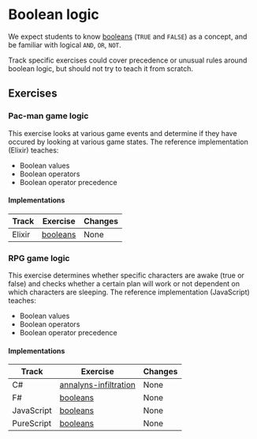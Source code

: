 # Boolean logic

We expect students to know [booleans](../types/boolean.md) (`TRUE` and `FALSE`) as a concept, and be familiar with logical `AND`, `OR`, `NOT`.

Track specific exercises could cover precedence or unusual rules around boolean logic, but should not try to teach it from scratch.

## Exercises

### Pac-man game logic

This exercise looks at various game events and determine if they have occured by looking at various game states. The reference implementation (Elixir) teaches:

- Boolean values
- Boolean operators
- Boolean operator precedence

#### Implementations

| Track  | Exercise                          | Changes |
| ------ | --------------------------------- | ------- |
| Elixir | [booleans][implementation-elixir] | None    |

### RPG game logic

This exercise determines whether specific characters are awake (true or false) and checks whether a certain plan will work or not dependent on which characters are sleeping. The reference implementation (JavaScript) teaches:

- Boolean values
- Boolean operators
- Boolean operator precedence

#### Implementations

| Track      | Exercise                                       | Changes |
| ---------- | ---------------------------------------------- | ------- |
| C#         | [annalyns-infiltration][implementation-csharp] | None    |
| F#         | [booleans][implementation-fsharp]              | None    |
| JavaScript | [booleans][implementation-javascript]          | None    |
| PureScript | [booleans][implementation-purescript]          | None    |

[implementation-elixir]: ../../languages/elixir/exercises/concept/pacman-rules/.docs/introduction.md
[implementation-csharp]: ../../languages/csharp/exercises/concept/annalyns-infiltration/.docs/introduction.md
[implementation-fsharp]: ../../languages/fsharp/exercises/concept/annalyns-infiltration/.docs/introduction.md
[implementation-javascript]: ../../languages/javascript/exercises/concept/booleans/.docs/introduction.md
[implementation-purescript]: ../../languages/purescript/exercises/concept/booleans/.docs/introduction.md
